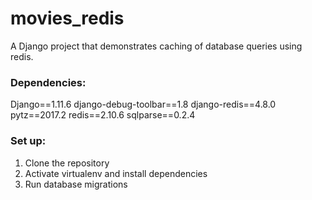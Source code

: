 # movies_redis

A Django project that demonstrates caching of database queries using redis. 

### Dependencies:
Django==1.11.6
django-debug-toolbar==1.8
django-redis==4.8.0
pytz==2017.2
redis==2.10.6
sqlparse==0.2.4

### Set up:

1. Clone the repository
2. Activate virtualenv and install dependencies
3. Run database migrations

